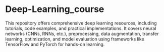 # Deep-Learning_course
This repository offers comprehensive deep learning resources, including tutorials, code examples, and practical implementations. It covers neural networks (CNNs, RNNs, etc.), preprocessing, data augmentation, transfer learning, optimization, and model evaluation using frameworks like TensorFlow and PyTorch for hands-on learning.
